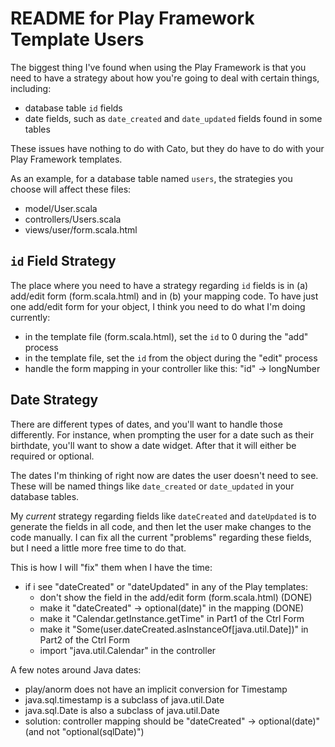 README for Play Framework Template Users
========================================

The biggest thing I've found when using the Play Framework is that you need
to have a strategy about how you're going to deal with certain things,
including:

* database table `id` fields
* date fields, such as `date_created` and `date_updated` fields found in some tables

These issues have nothing to do with Cato, but they do have to do with your
Play Framework templates.

As an example, for a database table named `users`, the strategies you choose will 
affect these files:

* model/User.scala
* controllers/Users.scala
* views/user/form.scala.html


`id` Field Strategy
-------------------

The place where you need to have a strategy regarding `id` fields is in
(a) add/edit form (form.scala.html) and in (b) your mapping code. To have 
just one add/edit form for your object, I think you need to do what I'm doing
currently:

* in the template file (form.scala.html), set the `id` to 0 during the "add" process
* in the template file, set the `id` from the object during the "edit" process
* handle the form mapping in your controller like this: "id" -> longNumber


Date Strategy
-------------

There are different types of dates, and you'll want to handle those differently.
For instance, when prompting the user for a date such as their birthdate, you'll
want to show a date widget. After that it will either be required or optional.

The dates I'm thinking of right now are dates the user doesn't need to see.
These will be named things like `date_created` or `date_updated` in your database
tables.

My _current_ strategy regarding fields like `dateCreated` and `dateUpdated` is to 
generate the fields in all code, and then let the user make changes to the code
manually. I can fix all the current "problems" regarding these fields, but I
need a little more free time to do that.

This is how I will "fix" them when I have the time:

* if i see "dateCreated" or "dateUpdated" in any of the Play templates:
    * don't show the field in the add/edit form (form.scala.html) (DONE)
    * make it "dateCreated" -> optional(date)" in the mapping (DONE)
    * make it "Calendar.getInstance.getTime" in Part1 of the Ctrl Form
    * make it "Some(user.dateCreated.asInstanceOf[java.util.Date])" in Part2 of the Ctrl Form
    * import "java.util.Calendar" in the controller

A few notes around Java dates:

* play/anorm does not have an implicit conversion for Timestamp
* java.sql.timestamp is a subclass of java.util.Date
* java.sql.Date is also a subclass of java.util.Date
* solution: controller mapping should be "dateCreated" -> optional(date)"
  (and not "optional(sqlDate)")









